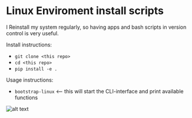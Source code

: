 # Linux Enviroment install scripts

I Reinstall my system regularly, so having apps and bash scripts in version control is very useful.

Install instructions:

* `git clone <this repo>`
* `cd <this repo>`
* `pip install -e .`

Usage instructions:

* `bootstrap-linux` <-- this will start the CLI-interface and print available functions


![alt text](https://raw.githubusercontent.com/thecodebasesite/bootstrap-linux/master/bootstrap-linux.png)
